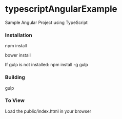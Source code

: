 typescriptAngularExample
========================

Sample Angular Project using TypeScript

### Installation
   npm install
   
   bower install
   
   If gulp is not installed: npm install -g gulp
   
### Building
gulp

### To View
Load the public/index.html in your browser
